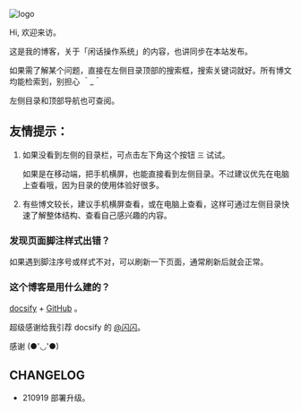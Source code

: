 


<!--![ishanshan1409-2.png](http://ishanshan.zoomquiet.top/share/ishanshan1409-2.png?imageView2/2/w/400 ':size=100')-->
![logo](http://cdn.talkaboutos.top/logo.png?imageView2/2/w/400 ':size=100')




Hi, 欢迎来访。


这是我的博客，关于「闲话操作系统」的内容，也讲同步在本站发布。

如果需了解某个问题，直接在左侧目录顶部的搜索框，搜索关键词就好。所有博文均能检索到，别担心 ＾_＾

左侧目录和顶部导航也可查阅。




## 友情提示：

1. 如果没看到左侧的目录栏，可点击左下角这个按钮 `三` 试试。

    如果是在移动端，把手机横屏，也能直接看到左侧目录。不过建议优先在电脑上查看哦，因为目录的使用体验好很多。


2. 有些博文较长，建议手机横屏查看，或在电脑上查看，这样可通过左侧目录快速了解整体结构、查看自己感兴趣的内容。



### 发现页面脚注样式出错？

如果遇到脚注序号或样式不对，可以刷新一下页面，通常刷新后就会正常。



### 这个博客是用什么建的？

[docsify](https://docsify.js.org/#/) + [GitHub](https://docsify.js.org/#/deploy?id=github-pages) 。


超级感谢给我引荐 docsify 的 [@闪闪](https://ishanshan.im/)。

感谢 (●'◡'●)




## CHANGELOG
- 210919 部署升级。
